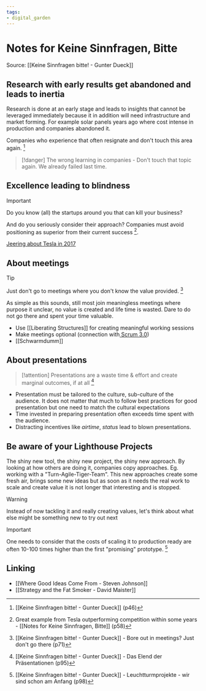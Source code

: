 ```yaml
---
tags: 
- digital_garden
---
```

# Notes for Keine Sinnfragen, Bitte
Source: [[Keine Sinnfragen bitte! - Gunter Dueck]]

## Research with early results get abandoned and leads to inertia
Research is done at an early stage and leads to insights that cannot be leveraged immediately because it in addition will need infrastructure and market forming. For example solar panels years ago where cost intense in production and companies abandoned it.

Companies who experience that often resignate and don't touch this area again. [^1]

> [!danger]
> The wrong learning in companies - Don't touch that topic again. We already failed last time. 

## Excellence leading to blindness
> [!important]
> Do you know (all) the startups around you that can kill your business?

And do you seriously consider their approach? Companies must avoid positioning as superior from their current success [^2]. 

[Jeering about Tesla in 2017](https://www.youtube.com/watch?v=wSklSKRkIpk)

## About meetings
> [!tip]
> Just don't go to meetings where you don't know the value provided. [^3]

As simple as this sounds, still most join meaningless meetings where purpose it unclear, no value is created and life time is wasted. Dare to do not go there and spent your time valuable.

+ Use [[Liberating Structures]] for creating meaningful working sessions
+ Make meetings optional (connection with[ Scrum 3.0](https://ontheagilepath.net/articles/Scrum%2030%20and%20Organization%2040%20%20impressions%20from%20a%20great%20evening%20with%20Boris%20Gloger%20at%20ImmobilienScout24.pdf))
+ [[Schwarmdumm]]

## About presentations
> [!attention]
> Presentations are a waste time & effort and create marginal outcomes, if at all  [^4]

+ Presentation must be tailored to the culture, sub-culture of the audience. It does not matter that much to follow best practices for good presentation but one need to match the cultural expectations
+ Time invested in preparing presentation often exceeds time spent with the audience. 
+ Distracting  incentives like *airtime*, *status* lead to blown presentations.

## Be aware of your Lighthouse Projects
The shiny new tool, the shiny new project, the shiny new approach. By looking at how others are doing it, companies copy approaches. 
Eg. working with a "Turn-Agile-Tiger-Team". This new approaches create some fresh air, brings some new ideas but as soon as it needs the real work to  scale and create value it is not longer that interesting and is stopped.

> [!warning]
> Instead of now tackling it and really creating values, let's think about what else might be something new to try out next 

> [!important]
> One needs to consider that the costs of scaling it to production ready are often 10-100 times higher than the first "promising" prototype. [^5]


## Linking
+ [[Where Good Ideas Come From - Steven Johnson]]
+ [[Strategy and the Fat Smoker - David Maister]]

[^1]: [[Keine Sinnfragen bitte! - Gunter Dueck]] (p46)
[^2]: Great example from Tesla outperforming competition within some years - [[Notes for Keine Sinnfragen, Bitte]] (p58)
[^3]: [[Keine Sinnfragen bitte! - Gunter Dueck]] - Bore out in meetings? Just don't go there (p71)
[^4]:  [[Keine Sinnfragen bitte! - Gunter Dueck]] - Das Elend der Präsentationen (p95)
[^5]: [[Keine Sinnfragen bitte! - Gunter Dueck]] - Leuchtturmprojekte - wir sind schon am Anfang (p98)